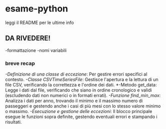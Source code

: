 # esame-python
leggi il README per le ultime info

## DA RIVEDERE!
-formattazione
-nomi variabili

### breve recap
*-Definizione di una classe di eccezione*: Per gestire errori specifici al contesto.
*-Classe CSVTimeSeriesFile*: Gestisce l'apertura e la lettura di un file CSV, verificando la correttezza e l'ordine dei dati.
*-Metodo get_data: Legge i dati dal file, verificando che siano in ordine cronologico e validi (escludendo dati non numerici o in formati errati).
*-Funzione find_min_max*: Analizza i dati per anno, trovando il minimo e il massimo numero di passeggeri e gestendo anche i casi di più mesi con lo stesso valore minimo o massimo.
*-Esecuzione e gestione delle eccezioni*: Il blocco principale esegue le funzioni sopra definite, gestendo eventuali errori e stampando i risultati.
